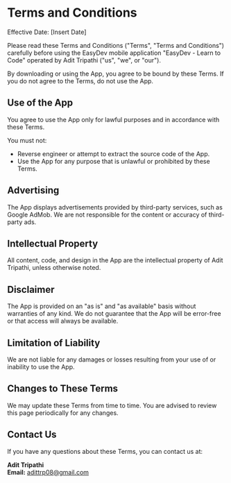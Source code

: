 # Terms and Conditions

Effective Date: [Insert Date]

Please read these Terms and Conditions ("Terms", "Terms and Conditions") carefully before using the EasyDev mobile application "EasyDev - Learn to Code" operated by Adit Tripathi ("us", "we", or "our").

By downloading or using the App, you agree to be bound by these Terms. If you do not agree to the Terms, do not use the App.

## Use of the App

You agree to use the App only for lawful purposes and in accordance with these Terms.

You must not:
- Reverse engineer or attempt to extract the source code of the App.
- Use the App for any purpose that is unlawful or prohibited by these Terms.

## Advertising

The App displays advertisements provided by third-party services, such as Google AdMob. We are not responsible for the content or accuracy of third-party ads.

## Intellectual Property

All content, code, and design in the App are the intellectual property of Adit Tripathi, unless otherwise noted.

## Disclaimer

The App is provided on an "as is" and "as available" basis without warranties of any kind. We do not guarantee that the App will be error-free or that access will always be available.

## Limitation of Liability

We are not liable for any damages or losses resulting from your use of or inability to use the App.

## Changes to These Terms

We may update these Terms from time to time. You are advised to review this page periodically for any changes.

## Contact Us

If you have any questions about these Terms, you can contact us at:

**Adit Tripathi**  
**Email:** adittrp08@gmail.com


